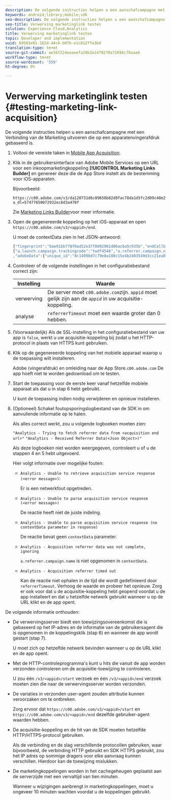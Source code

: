```yaml
---
description: De volgende instructies helpen u een aanschafcampagne met een Verbinding van de Marketing uitvoeren die op een apparatenvingerafdruk gebaseerd is.
keywords: android;library;mobile;sdk
seo-description: De volgende instructies helpen u een aanschafcampagne met een Verbinding van de Marketing uitvoeren die op een apparatenvingerafdruk gebaseerd is.
seo-title: Verwerving marketinglink testen
solution: Experience Cloud,Analytics
title: Verwerving marketinglink testen
topic: Developer and implementation
uuid: 69503e01-182d-44c6-b0fb-e1c012ffa3bd
translation-type: tm+mt
source-git-commit: ae16f224eeaeefa29b2e1479270a72694c79aaa0
workflow-type: tm+mt
source-wordcount: '559'
ht-degree: 0%

---
```



# Verwerving marketinglink testen {#testing-marketing-link-acquisition}

De volgende instructies helpen u een aanschafcampagne met een Verbinding van de Marketing uitvoeren die op een apparatenvingerafdruk gebaseerd is.

1. Voltooi de vereiste taken in [Mobile App Acquisition](/help/ios/acquisition-main/acquisition.md).
1. Klik in de gebruikersinterface van Adobe Mobile Services op een URL voor een inkoopmarketingkoppeling **[!UICONTROL Marketing Links Builder]** en genereer deze die de App Store instelt als de bestemming voor iOS-apparaten.

   Bijvoorbeeld:

   ```
   https://c00.adobe.com/v3/da120731d6c09658b82d8fac78da1d5fc2d09c48e21b3a55f9e2d7344e08425d/start?a_dl=57477650072932ec6d3a470f
   ```

   Zie [Marketing Links Builder](/help/using/acquisition-main/c-marketing-links-builder/c-marketing-links-builder.md)voor meer informatie.


1. Open de gegenereerde koppeling op het iOS-apparaat en open `https://c00.adobe.com/v3/<appid>/end`.

   U moet de contextData zien in het JSON-antwoord:

   ```js
   {"fingerprint":"bae91bb778f0ad52e37f0892961d06ac6a5c935b","endCallbacks":["***"],"timestamp":1464301217,"appguid":"da120731d6c09658b82d8fac78da1d5fc2d09c48e21b3a55f9e2d7344e08425d","contextData":
   {"a.launch.campaign.trackingcode":"twdf4546","a.referrer.campaign.name":"iOS Demo","a.referrer.campaign.trackingcode":"twdf4546"}
   ,"adobeData":{"unique_id":"8c14098d7c79e8a180c15e4b2403549d3cc21ea8","deeplinkid":"57477650072932ec6d3a470f"}}
   ```

1. Controleer of de volgende instellingen in het configuratiebestand correct zijn:

   | Instelling | Waarde |
   |--- |--- |
   | verwerving | De server moet `c00.adobe.com`zijn. `appid` moet gelijk zijn aan de *`appid`* in uw acquisitie-koppeling. |
   | analyse | `referrerTimeout` moet een waarde groter dan 0 hebben. |

1. (Voorwaardelijk) Als de SSL-instelling in het configuratiebestand van uw app is `false`, werkt u uw acquisitie-koppeling bij zodat u het HTTP-protocol in plaats van HTTPS kunt gebruiken.
1. Klik op de gegenereerde koppeling van het mobiele apparaat waarop u de toepassing wilt installeren.

   Adobe (vingerafdruk) en omleiding naar de App Store.`c00.adobe.com` De app hoeft niet te worden gedownload om te testen.
1. Start de toepassing voor de eerste keer vanaf hetzelfde mobiele apparaat als dat u in stap 6 hebt gebruikt.

   U kunt de toepassing indien nodig verwijderen en opnieuw installeren.
1. (Optioneel) Schakel foutopsporingslogbestand van de SDK in om aanvullende informatie op te halen.

   Als alles correct werkt, zou u volgende logboeken moeten zien:

   `"Analytics - Trying to fetch referrer data from <acquisition end url>"`
   `"Analytics - Received Referrer Data(<Json Object>)"`

   Als deze logboeken niet worden weergegeven, controleert u of u de stappen 4 en 5 hebt uitgevoerd.

   Hier volgt informatie over mogelijke fouten:

   * `Analytics - Unable to retrieve acquisition service response (<error message>)`:

      Er is een netwerkfout opgetreden.

   * `Analytics - Unable to parse acquisition service response (<error message>)`

      De reactie heeft niet de juiste indeling.

   * `Analytics - Unable to parse acquisition service response (no contextData parameter in response)`

      De reactie bevat geen `contextData` parameter.

   * `Analytics - Acquisition referrer data was not complete, ignoring`

      `a.referrer.campaign.name` is niet opgenomen in `contextData`.

   * `Analytics - Acquisition referrer timed out`

      Kan de reactie niet ophalen in de tijd die wordt gedefinieerd door `referrerTimeout`. Verhoog de waarde en probeer het opnieuw. Zorg er ook voor dat u de acquisitie-koppeling hebt geopend voordat u de app installeert en dat u hetzelfde netwerk gebruikt wanneer u op de URL klikt en de app opent.

De volgende informatie onthouden:

* De verwervingsserver biedt een toewijzingsovereenkomst die is gebaseerd op het IP-adres en de informatie van de gebruikersagent die is opgenomen in de koppelingsklik (stap 6) en wanneer de app wordt gestart (stap 7).

   U moet zich op hetzelfde netwerk bevinden wanneer u op de URL klikt en de app opent.

* Met de HTTP-controleprogramma&#39;s kunt u hits die vanuit de app worden verzonden controleren om de acquisitie-toewijzing te controleren.

   U zou één `/v3/<appid>/start` verzoek en één `/v3/<appid>/end` verzoek moeten zien die naar de verwervingsserver worden verzonden.

* De variaties in verzonden user-agent zouden attributie kunnen veroorzaken om te ontbreken.

   Zorg ervoor dat `https://c00.adobe.com/v3/<appid>/start` en `https://c00.adobe.com/v3/<appid>/end` dezelfde gebruiker-agent waarden hebben.

* De acquisitie-koppeling en de hit van de SDK moeten hetzelfde HTTP/HTTPS-protocol gebruiken.

   Als de verbinding en de slag verschillende protocollen gebruiken, waar bijvoorbeeld, de verbinding HTTP gebruikt en SDK HTTPS gebruikt, zou het IP adres op sommige dragers voor elke aanvraag kunnen verschillen. Hierdoor kan de toewijzing mislukken.

* De marketingkoppelingen worden in het cachegeheugen geplaatst aan de serverzijde met een vervaltijd van tien minuten.

   Wanneer u wijzigingen aanbrengt in marketingkoppelingen, moet u ongeveer 10 minuten wachten voordat u de koppelingen gebruikt.